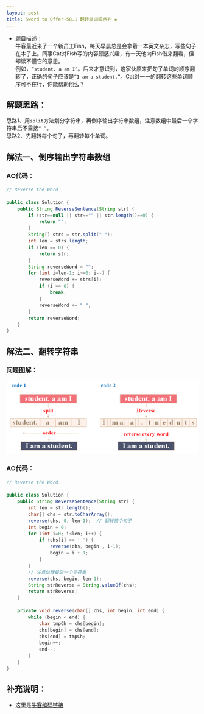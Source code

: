 ```yaml
---
layout: post
title: Sword to Offer-58.1 翻转单词顺序列 ❀
---
```


* 题目描述：  
牛客最近来了一个新员工Fish，每天早晨总是会拿着一本英文杂志，写些句子在本子上。同事Cat对Fish写的内容颇感兴趣，有一天他向Fish借来翻看，但却读不懂它的意思。  
例如，`“student. a am I”`。后来才意识到，这家伙原来把句子单词的顺序翻转了，正确的句子应该是`“I am a student.”`。Cat对一一的翻转这些单词顺序可不在行，你能帮助他么？

## 解题思路：

思路1、用`split`方法划分字符串，再倒序输出字符串数组，注意数组中最后一个字符串后不需接`“ ”`。  
思路2、先翻转每个句子，再翻转每个单词。


## 解法一、倒序输出字符串数组

### AC代码：

```java
// Reverse the Word

public class Solution {
    public String ReverseSentence(String str) {
        if (str==null || str=="" || str.length()==0) {
            return "";
        }
        String[] strs = str.split(" ");
        int len = strs.length;
        if (len == 0) {
            return str;
        }
        String reverseWord = "";
        for (int i=len-1; i>=0; i--) {
            reverseWord += strs[i];
            if (i == 0) {
                break;
            }
            reverseWord += " ";
        }
        return reverseWord;
    }
}
```

## 解法二、翻转字符串

### 问题图解：

<center>
    <img src="/assets/img/blog/sword-offer-58.1.png">
</center>

### AC代码：

```java
// Reverse the Word

public class Solution {
    public String ReverseSentence(String str) {
        int len = str.length();
        char[] chs = str.toCharArray();
        reverse(chs, 0, len-1);  // 翻转整个句子
        int begin = 0;
        for (int i=0; i<len; i++) {
            if (chs[i] == ' ') {
                reverse(chs, begin , i-1);
                begin = i + 1;
            }
        }
        // 注意处理最后一个字符串
        reverse(chs, begin, len-1);
        String strReverse = String.valueOf(chs);
        return strReverse;
    }
     
    private void reverse(char[] chs, int begin, int end) {
        while (begin < end) {
            char tmpCh = chs[begin];
            chs[begin] = chs[end];
            chs[end] = tmpCh;
            begin++;
            end--;
        }
    }
}
```

## 补充说明： 

* 这里是[牛客编码链接](https://www.nowcoder.com/practice/3194a4f4cf814f63919d0790578d51f3?tpId=13&&tqId=11197&rp=1&ru=/ta/coding-interviews&qru=/ta/coding-interviews/question-ranking)